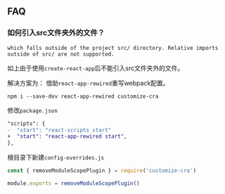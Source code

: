## FAQ

### 如何引入src文件夹外的文件？

```shell
which falls outside of the project src/ directory. Relative imports outside of src/ are not supported.
```
如上由于使用`create-react-app`后不能引入src文件夹外的文件。

解决方案为：
借助`react-app-rewired`重写webpack配置。
```shell
npm i --save-dev react-app-rewired customize-cra
```
修改`package.json`
```diff
"scripts": {
-  "start": "react-scripts start"
+  "start": "react-app-rewired start",
},
```
根目录下新建`config-overrides.js`
```js
const { removeModuleScopePlugin } = require('customize-cra')

module.exports = removeModuleScopePlugin()
```
